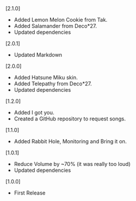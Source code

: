 [2.1.0]
- Added Lemon Melon Cookie from Tak.
- Added Salamander from Deco*27.
- Updated dependencies

[2.0.1]
- Updated Markdown

[2.0.0]
- Added Hatsune Miku skin.
- Added Telepathy from Deco*27.
- Updated dependencies

[1.2.0]
- Added I got you.
- Created a GitHub repository to request songs.

[1.1.0]
- Added Rabbit Hole, Monitoring and Bring it on.

[1.0.1]
- Reduce Volume by ~70% (it was really too loud)
- Updated dependencies

[1.0.0]
- First Release
